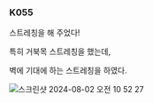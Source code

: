 ### K055

스트레칭을 해 주었다!

특히 거북목 스트레칭을 했는데,

벽에 기대에 하는 스트레칭을 하였다.

![스크린샷 2024-08-02 오전 10 52 27](https://github.com/user-attachments/assets/67fabcb9-5c18-4320-aeb9-6d405d63a297)
